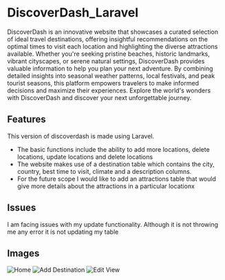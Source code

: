 # DiscoverDash_Laravel
DiscoverDash is an innovative website that showcases a curated selection of ideal travel destinations, offering insightful recommendations on the optimal times to visit each location and highlighting the diverse attractions available. Whether you're seeking pristine beaches, historic landmarks, vibrant cityscapes, or serene natural settings, DiscoverDash provides valuable information to help you plan your next adventure. By combining detailed insights into seasonal weather patterns, local festivals, and peak tourist seasons, this platform empowers travelers to make informed decisions and maximize their experiences. Explore the world's wonders with DiscoverDash and discover your next unforgettable journey.

## Features
This version of discoverdash is made using Laravel.
- The basic functions include the ability to add more locations, delete locations, update locations and delete locations
- The website makes use of a destination table which contains the city, country, best time to visit, climate and a description columns.
- For the future scope I would like to add an attractions table that would give more details about the attractions in a particular locationx

## Issues
I am facing issues with my update functionality. Although it is not throwing me any error it is not updating my table

## Images
![Home](../Images/Home.png)
![Add Destination](../Images/Add_Destination.png)
![Edit View](../Images/Edit.png)

